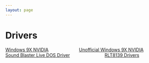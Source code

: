 ```yaml
---
layout: page
---
```

<a name="drivers"></a>
  <h1 class="title is-1 has-text-white has-text-centered"><i class="fas fa-microchip"></i> Drivers</h1>
  <div class="columns">
    <div class="column">
      <a class="button is-large is-fullwidth is-rounded" href="https://cdn.discordapp.com/attachments/251863047587627008/475635694677786634/81.98_forceware_win9x_english.exe" target="_blank"><span>Windows 9X NVIDIA</span></a>
    </div>
    <div class="column">
      <a class="button is-large is-fullwidth is-rounded" href="https://drive.google.com/uc?authuser=0&id=0BxP1VJf8kaXoVGhvYmtGUXM5Z2M&export=download" target="_blank"><span>Unofficial Windows 9X NVIDIA</span></a>
    </div>
  </div>
  <div class="columns">
    <div class="column">
      <a class="button is-large is-fullwidth is-rounded" href="https://cdn.discordapp.com/attachments/251863047587627008/475640574049779742/SBLiveDOSDriver.zip" target="_blank"><span>Sound Blaster Live DOS Driver</span></a>
    </div>
    <div class="column">
      <a class="button is-large is-fullwidth is-rounded" href="https://cdn.discordapp.com/attachments/251863047587627008/475640063145934858/Realtek8139.zip" target="_blank"><span>RLT8139 Drivers</span></a>
    </div>
  </div>